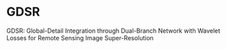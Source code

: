 # GDSR
GDSR: Global-Detail Integration through Dual-Branch Network with Wavelet Losses for Remote Sensing Image Super-Resolution
